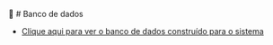 🎲 # Banco de dados 
- [Clique aqui para ver o banco de dados construído para o sistema](https://github.com/jotasoftware/SmartCondos/tree/database/database)
